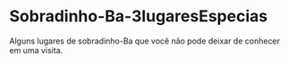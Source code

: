 # Sobradinho-Ba-3lugaresEspecias
Alguns lugares de sobradinho-Ba que você não pode deixar de conhecer em uma visita.
